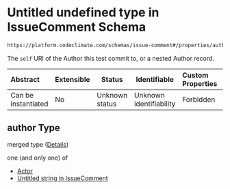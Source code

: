 # Untitled undefined type in IssueComment Schema

```txt
https://platform.codeclimate.com/schemas/issue-comment#/properties/author
```

The `self` URI of the Author this test commit to, or a nested Author record.


| Abstract            | Extensible | Status         | Identifiable            | Custom Properties | Additional Properties | Access Restrictions | Defined In                                                                                       |
| :------------------ | ---------- | -------------- | ----------------------- | :---------------- | --------------------- | ------------------- | ------------------------------------------------------------------------------------------------ |
| Can be instantiated | No         | Unknown status | Unknown identifiability | Forbidden         | Allowed               | none                | [IssueComment.schema.json\*](../../spec/schemas/IssueComment.schema.json "open original schema") |

## author Type

merged type ([Details](issuecomment-properties-author.md))

one (and only one) of

-   [Actor](calendarevent-properties-attendees-items-author-oneof-actor.md "check type definition")
-   [Untitled string in IssueComment](issuecomment-properties-author-oneof-1.md "check type definition")
